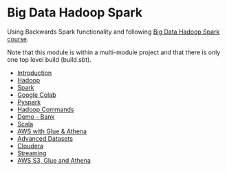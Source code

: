 # Big Data Hadoop Spark

Using Backwards Spark functionality and following [Big Data Hadoop Spark course](https://www.udemy.com/course/big-data-hadoop-spark-project).

Note that this module is within a multi-module project and that there is only one top level build (build.sbt).

- [Introduction](docs/introduction.md)
- [Hadoop](docs/hadoop.md)
- [Spark](docs/spark.md)
- [Google Colab](docs/google-colab.md)
- [Pyspark](docs/pyspark.md)
- [Hadoop Commands](docs/hadoop-commands.md)
- [Demo - Bank](docs/demo-bank.md)
- [Scala](docs/scala.md)
- [AWS with Glue & Athena](docs/aws-glue-athena.md)
- [Advanced Datasets](docs/advanced-datasets.md)
- [Cloudera](docs/cloudera.md)
- [Streaming](docs/streaming.md)
- [AWS S3, Glue and Athena](docs/s3-glue-athena.md)